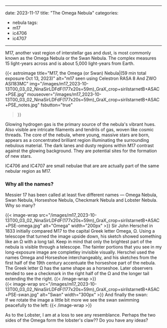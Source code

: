 ------
date: 2023-11-17
title: "The Omega Nebula"
categories:
- nebula
tags:
- m17
- ic4706
- ic4707
---


M17, another vast region of interstellar gas and dust, is most commonly known as the Omega Nebula or the Swan Nebula. The complex measures 15 light-years across and is about 5,000 light-years from Earth. 
<!--more-->
{{< astroimage
title="M17, the Omega (or Swan) Nebula|(59 min total exposure Oct 13, 2023)"
   alt="m17 seen using Celestron RASA 8 And ZWO ASI183MC"
   img="/images/m17_2023-10-13T00_03_02_NinaSirLDFdF(177x20s=59m)_GraX_crop+sirilstarnetB+ASAC+PSE.jpg"
   mouseover="/images/m17_2023-10-13T00_03_02_NinaSirLDFdF(177x20s=59m)_GraX_crop+sirilstarnetB+ASAC+PSE_notes.jpg"
   fsbutton="true"
>}}


Glowing hydrogen gas is the primary source of the nebula's vibrant hues. Also visible are intricate filaments and tendrils of gas, woven like cosmic threads. The core of the nebula, where young, massive stars are born, appears as a concentrated brilliant region illuminating the surrounding nebulous material. The dark lanes and dusty regions within M17 contrast against the glowing background. They are potential sites for the formation of new stars.

IC4706 and IC4707 are small nebulae that are are actually part of the same nebular region as M17.

### Why all the names?

Messier 17 has been called at least five different names — Omega Nebula, Swan Nebula, Horseshoe Nebula, Checkmark Nebula and Lobster Nebula. Why so many?

{{< image-wrap src="/images/m17_2023-10-13T00_03_02_NinaSirLDFdF(177x20s=59m)_GraX_crop+sirilstarnetB+ASAC+PSE-omega.jpg" alt="Omega" width="200px" >}}
Sir John Herschel in 1833 initially compared M17 to the capital Greek letter Omega, Ω. Using a telescope that turned the image upside down, his sketch showed something like an Ω with a long tail. Keep in mind that only the brightest part of the nebula is visible through a telescope.  The fainter portions that you see in my long-exposure image are completley invisible visually. Herschel used the names Omega and Horseshoe interchangeably, and his sketches from the first half of the 19th century accentuate the horseshoe part of the nebula. The Greek letter Ω has the same shape as a horseshoe.
Later observers tended to see a checkmark in the right half of the Ω and the longer tail extending the the right. 
{{< /image-wrap >}}
&nbsp;<br>
{{< image-wrap src="/images/m17_2023-10-13T00_03_02_NinaSirLDFdF(177x20s=59m)_GraX_crop+sirilstarnetB+ASAC+PSE-swan.jpg" alt="Swan" width="300px" >}}
And finally the swan:  
If we rotate the image a little bit more we see the swan swimming peacefully to the left:
{{< /image-wrap >}}

As to the Lobster, I am at a loss to see any resemblance.  Perhaps the two sides of the Omega form the lobster's claw??  Do you have any ideas?

